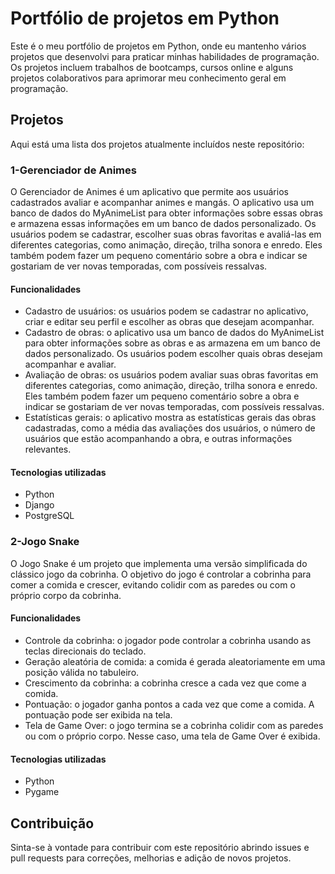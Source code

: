 # Portfólio de projetos em Python

Este é o meu portfólio de projetos em Python, onde eu mantenho vários projetos que desenvolvi para praticar minhas habilidades de programação. 
Os projetos incluem trabalhos de bootcamps, cursos online e alguns projetos colaborativos para aprimorar meu conhecimento geral em programação.

## Projetos

Aqui está uma lista dos projetos atualmente incluídos neste repositório:

### 1-Gerenciador de Animes

O Gerenciador de Animes é um aplicativo que permite aos usuários cadastrados avaliar e acompanhar animes e mangás. 
O aplicativo usa um banco de dados do MyAnimeList para obter informações sobre essas obras e armazena essas informações em um 
banco de dados personalizado. Os usuários podem se cadastrar, escolher suas obras favoritas e avaliá-las em diferentes 
categorias, como animação, direção, trilha sonora e enredo. Eles também podem fazer um pequeno comentário sobre a obra 
e indicar se gostariam de ver novas temporadas, com possíveis ressalvas.

#### Funcionalidades

- Cadastro de usuários: os usuários podem se cadastrar no aplicativo, criar e editar seu perfil e escolher as obras que desejam acompanhar.
- Cadastro de obras: o aplicativo usa um banco de dados do MyAnimeList para obter informações sobre as obras e as armazena em um banco de 
                     dados personalizado. Os usuários podem escolher quais obras desejam acompanhar e avaliar.
- Avaliação de obras: os usuários podem avaliar suas obras favoritas em diferentes categorias, como animação, direção, trilha sonora e enredo. 
                     Eles também podem fazer um pequeno comentário sobre a obra e indicar se gostariam de ver novas temporadas, com possíveis ressalvas.
- Estatísticas gerais: o aplicativo mostra as estatísticas gerais das obras cadastradas, como a média das avaliações dos usuários, o número de usuários 
                     que estão acompanhando a obra, e outras informações relevantes.

#### Tecnologias utilizadas

- Python
- Django
- PostgreSQL

### 2-Jogo Snake

O Jogo Snake é um projeto que implementa uma versão simplificada do clássico jogo da cobrinha. O objetivo do jogo é controlar a cobrinha 
para comer a comida e crescer, evitando colidir com as paredes ou com o próprio corpo da cobrinha.

#### Funcionalidades

- Controle da cobrinha: o jogador pode controlar a cobrinha usando as teclas direcionais do teclado.
- Geração aleatória de comida: a comida é gerada aleatoriamente em uma posição válida no tabuleiro.
- Crescimento da cobrinha: a cobrinha cresce a cada vez que come a comida.
- Pontuação: o jogador ganha pontos a cada vez que come a comida. A pontuação pode ser exibida na tela.
- Tela de Game Over: o jogo termina se a cobrinha colidir com as paredes ou com o próprio corpo. Nesse caso, uma tela de Game Over é exibida.

#### Tecnologias utilizadas

- Python
- Pygame


## Contribuição
Sinta-se à vontade para contribuir com este repositório abrindo issues e pull requests para correções, melhorias e adição de novos projetos.
